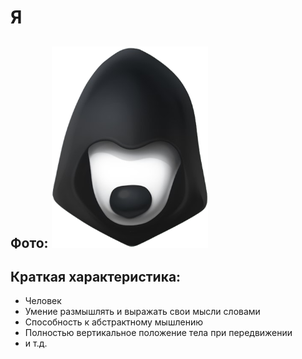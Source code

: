 # Я
## Фото: ![Изображение отсутствует](image.png)

## Краткая характеристика:
- Человек
- Умение размышлять и выражать свои мысли словами
- Способность к абстрактному мышлению
- Полностью вертикальное положение тела при передвижении
- и т.д.

